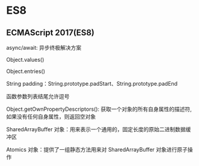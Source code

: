 # ES8

## ECMAScript 2017(ES8)

async/await: 异步终极解决方案

Object.values()

Object.entries()

String padding：String.prototype.padStart、String.prototype.padEnd

函数参数列表结尾允许逗号

Object.getOwnPropertyDescriptors(): 获取一个对象的所有自身属性的描述符,如果没有任何自身属性，则返回空对象

SharedArrayBuffer 对象：用来表示一个通用的，固定长度的原始二进制数据缓冲区

Atomics 对象：提供了一组静态方法用来对 SharedArrayBuffer 对象进行原子操作
